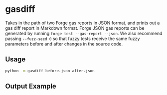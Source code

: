 # gasdiff

Takes in the path of two Forge gas reports in JSON format, and prints out a gas diff report in Markdown format.
Forge JSON gas reports can be generated by running `forge test --gas-report --json`.
We also recommend passing `--fuzz-seed 0` so that fuzzy tests receive the same fuzzy parameters before and after changes in the source code.

## Usage

```bash
python -m gasdiff before.json after.json
```

## Output Example



